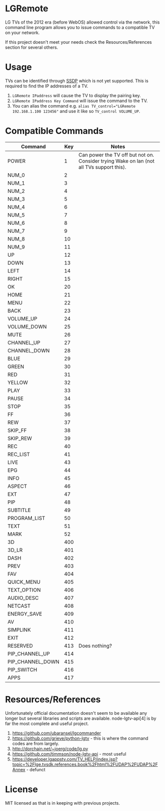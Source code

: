 # LGRemote

LG TVs of the 2012 era (before WebOS) allowed control via the network, this command line program allows you to issue commands to a compatible TV on your network.

If this project doesn't meet your needs check the Resources/References section for several others.

# Usage
TVs can be identified through [SSDP](https://en.wikipedia.org/wiki/Simple_Service_Discovery_Protocol) which is not yet supported. This is required to find the IP addresses of a TV.
1. `LGRemote IPaddress` will cause the TV to display the pairing key.
2. `LGRemote IPaddress Key Command` will issue the command to the TV.
3. You can alias the command e.g. `alias TV_control="LGRemote 192.168.1.100 123456"` and use it like so `TV_control VOLUME_UP`.

# Compatible Commands
| Command | Key | Notes |
| --------|-----|------ |
| POWER | 1 | Can power the TV off but not on. Consider trying Wake on lan (not all TVs support this). |
| NUM_0 | 2 |  |
| NUM_1 | 3 |  |
| NUM_2 | 4 |  |
| NUM_3 | 5 |  |
| NUM_4 | 6 |  |
| NUM_5 | 7 |  |
| NUM_6 | 8 |  |
| NUM_7 | 9 |  |
| NUM_8 | 10 |  |
| NUM_9 | 11 | |
| UP | 12 |  |
| DOWN | 13 |  |
| LEFT | 14 |  |
| RIGHT | 15 |  |
| OK | 20 |  |
| HOME | 21 |  |
| MENU | 22 |  |
| BACK | 23 |  |
| VOLUME_UP | 24 |  |
| VOLUME_DOWN | 25 |  |
| MUTE | 26 |  |
| CHANNEL_UP | 27 |  |
| CHANNEL_DOWN | 28 |  |
| BLUE | 29 |  |
| GREEN | 30 |  |
| RED | 31 |  |
| YELLOW | 32 |  |
| PLAY | 33 |  |
| PAUSE | 34 |  |
| STOP | 35 |  |
| FF | 36 |  |
| REW | 37 |  |
| SKIP_FF | 38 |  |
| SKIP_REW | 39 |  |
| REC | 40 |  |
| REC_LIST | 41 |  |
| LIVE | 43 |  |
| EPG | 44 |  |
| INFO | 45 |  |
| ASPECT | 46 |  |
| EXT | 47 |  |
| PIP | 48 |  |
| SUBTITLE | 49 |  |
| PROGRAM_LIST | 50 |  |
| TEXT | 51 |  |
| MARK | 52 |  |
| 3D | 400 |  |
| 3D_LR | 401 |  |
| DASH | 402 |  |
| PREV | 403 |  |
| FAV | 404 |  |
| QUICK_MENU | 405 |  |
| TEXT_OPTION | 406 |  |
| AUDIO_DESC | 407 |  |
| NETCAST | 408 |  |
| ENERGY_SAVE | 409 |  |
| AV | 410 |  |
| SIMPLINK | 411 |  |
| EXIT | 412 |  |
| RESERVED | 413 | Does nothing? |
| PIP_CHANNEL_UP | 414 |  |
| PIP_CHANNEL_DOWN | 415 |  |
| PIP_SWITCH | 416 |  |
| APPS | 417 |  |

# Resources/References
Unfortunately official documentation doesn't seem to be available any longer but several libraries and scripts are available. node-lgtv-api[4]  is by far the most complete and useful project.
1. https://github.com/ubaransel/lgcommander
2. https://github.com/grieve/python-lgtv - this is where the command codes are from largely.
3. http://dorchain.net/~joerg/code/lg.py
4. https://github.com/timmson/node-lgtv-api - most useful
5. https://developer.lgappstv.com/TV_HELP/index.jsp?topic=%2Flge.tvsdk.references.book%2Fhtml%2FUDAP%2FUDAP%2FAnnex - defunct

# License
MIT licensed as that is in keeping with previous projects.
